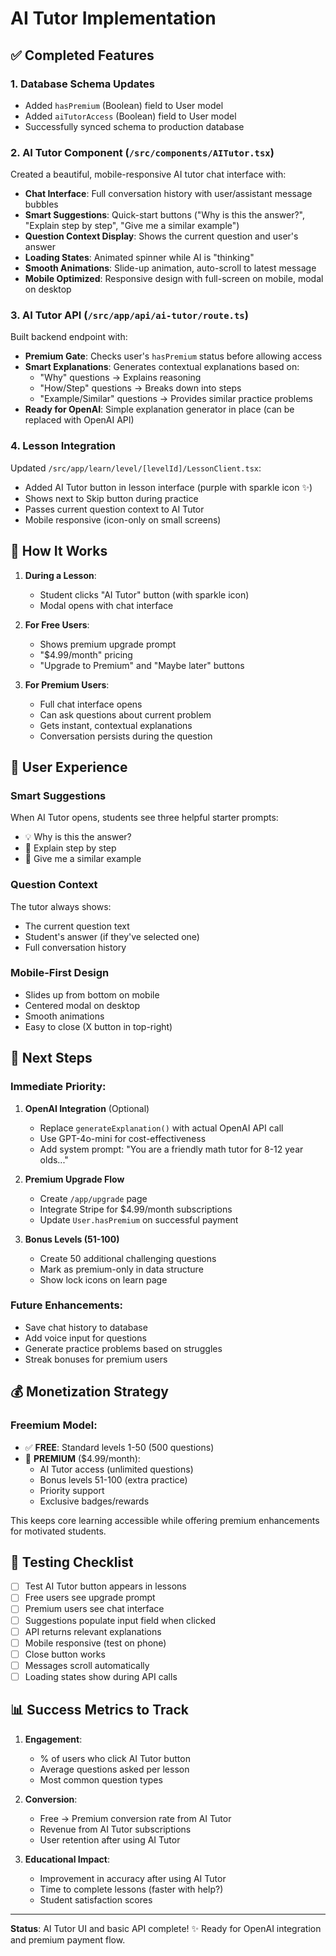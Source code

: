 # AI Tutor Implementation

## ✅ Completed Features

### 1. Database Schema Updates
- Added `hasPremium` (Boolean) field to User model
- Added `aiTutorAccess` (Boolean) field to User model
- Successfully synced schema to production database

### 2. AI Tutor Component (`/src/components/AITutor.tsx`)
Created a beautiful, mobile-responsive AI tutor chat interface with:
- **Chat Interface**: Full conversation history with user/assistant message bubbles
- **Smart Suggestions**: Quick-start buttons ("Why is this the answer?", "Explain step by step", "Give me a similar example")
- **Question Context Display**: Shows the current question and user's answer
- **Loading States**: Animated spinner while AI is "thinking"
- **Smooth Animations**: Slide-up animation, auto-scroll to latest message
- **Mobile Optimized**: Responsive design with full-screen on mobile, modal on desktop

### 3. AI Tutor API (`/src/app/api/ai-tutor/route.ts`)
Built backend endpoint with:
- **Premium Gate**: Checks user's `hasPremium` status before allowing access
- **Smart Explanations**: Generates contextual explanations based on:
  - "Why" questions → Explains reasoning
  - "How/Step" questions → Breaks down into steps
  - "Example/Similar" questions → Provides similar practice problems
- **Ready for OpenAI**: Simple explanation generator in place (can be replaced with OpenAI API)

### 4. Lesson Integration
Updated `/src/app/learn/level/[levelId]/LessonClient.tsx`:
- Added AI Tutor button in lesson interface (purple with sparkle icon ✨)
- Shows next to Skip button during practice
- Passes current question context to AI Tutor
- Mobile responsive (icon-only on small screens)

## 🎯 How It Works

1. **During a Lesson**:
   - Student clicks "AI Tutor" button (with sparkle icon)
   - Modal opens with chat interface

2. **For Free Users**:
   - Shows premium upgrade prompt
   - "$4.99/month" pricing
   - "Upgrade to Premium" and "Maybe later" buttons

3. **For Premium Users**:
   - Full chat interface opens
   - Can ask questions about current problem
   - Gets instant, contextual explanations
   - Conversation persists during the question

## 📱 User Experience

### Smart Suggestions
When AI Tutor opens, students see three helpful starter prompts:
- 💡 Why is this the answer?
- 📝 Explain step by step
- 🎯 Give me a similar example

### Question Context
The tutor always shows:
- The current question text
- Student's answer (if they've selected one)
- Full conversation history

### Mobile-First Design
- Slides up from bottom on mobile
- Centered modal on desktop
- Smooth animations
- Easy to close (X button in top-right)

## 🔮 Next Steps

### Immediate Priority:
1. **OpenAI Integration** (Optional)
   - Replace `generateExplanation()` with actual OpenAI API call
   - Use GPT-4o-mini for cost-effectiveness
   - Add system prompt: "You are a friendly math tutor for 8-12 year olds..."

2. **Premium Upgrade Flow**
   - Create `/app/upgrade` page
   - Integrate Stripe for $4.99/month subscriptions
   - Update `User.hasPremium` on successful payment

3. **Bonus Levels (51-100)**
   - Create 50 additional challenging questions
   - Mark as premium-only in data structure
   - Show lock icons on learn page

### Future Enhancements:
- Save chat history to database
- Add voice input for questions
- Generate practice problems based on struggles
- Streak bonuses for premium users

## 💰 Monetization Strategy

### Freemium Model:
- ✅ **FREE**: Standard levels 1-50 (500 questions)
- 💎 **PREMIUM** ($4.99/month):
  - AI Tutor access (unlimited questions)
  - Bonus levels 51-100 (extra practice)
  - Priority support
  - Exclusive badges/rewards

This keeps core learning accessible while offering premium enhancements for motivated students.

## 🧪 Testing Checklist

- [ ] Test AI Tutor button appears in lessons
- [ ] Free users see upgrade prompt
- [ ] Premium users see chat interface
- [ ] Suggestions populate input field when clicked
- [ ] API returns relevant explanations
- [ ] Mobile responsive (test on phone)
- [ ] Close button works
- [ ] Messages scroll automatically
- [ ] Loading states show during API calls

## 📊 Success Metrics to Track

1. **Engagement**:
   - % of users who click AI Tutor button
   - Average questions asked per lesson
   - Most common question types

2. **Conversion**:
   - Free → Premium conversion rate from AI Tutor
   - Revenue from AI Tutor subscriptions
   - User retention after using AI Tutor

3. **Educational Impact**:
   - Improvement in accuracy after using AI Tutor
   - Time to complete lessons (faster with help?)
   - Student satisfaction scores

---

**Status**: AI Tutor UI and basic API complete! ✨ Ready for OpenAI integration and premium payment flow.
